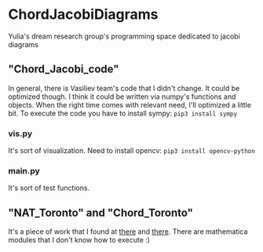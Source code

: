 # ChordJacobiDiagrams
 Yulia's dream research group's programming space dedicated to jacobi diagrams

## "Chord_Jacobi_code"
In general, there is Vasiliev team's code that I didn't change. It could be optimized though. I think it could be written via numpy's functions and objects. When the right time comes with relevant need, I'll optimized a little bit.
To execute the code you have to install sympy:
`pip3 install sympy`

### vis.py
It's sort of visualization.
Need to install opencv:
`pip3 install opencv-python`

### main.py
It's sort of test functions.

## "NAT_Toronto" and "Chord_Toronto"
It's a piece of work that I found at [there](http://www.math.toronto.edu/~drorbn/papers/nat/natmath.html) and [there](http://www.math.toronto.edu/~drorbn/papers/OnVassiliev).
There are mathematica modules that I don't know how to execute :) 
